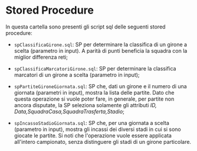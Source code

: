 # Stored Procedure
In questa cartella sono presenti gli script sql delle seguenti stored procedure:

- `spClassificaGirone.sql`: SP per determinare la classifica di un girone a scelta (parametro in input). A parità di punti beneficia la squadra con la miglior differenza reti;

- `spClassificaMarcatoriGirone.sql`: SP per determinare la classifica marcatori di un girone a scelta (parametro in input);

- `spPartiteGironeGiornata.sql`: SP che, dati un girone e il numero di una giornata (parametri in input), mostra la lista delle partite. Dato che questa operazione si vuole poter fare, in generale, per partite non ancora disputate, la SP seleziona solamente gli attributi *ID, Data,SquadraCasa,SquadraTrasferta,Stadio*;

- `spIncassoStadioGiornata.sql`: SP che, per una giornata a scelta (parametro in input), mostra gli incassi dei diversi stadi in cui si sono giocate le partite. Si noti che l'operazione vuole essere applicata all'intero campionato, senza distinguere gli stadi di un girone particolare.

